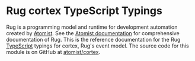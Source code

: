 # Rug cortex TypeScript Typings

Rug is a programming model and runtime for development automation
created by [Atomist][www].  See the [Atomist documentation][doc] for
comprehensive documentation of Rug.  This is the reference
documentation for the Rug [TypeScript][ts] typings for cortex, Rug's
event model.  The source code for this module is on GitHub
at [atomist/cortex][cortex].

[www]: https://www.atomist.com/ (Atomist - Development Automation)
[doc]: http://docs.atomist.com/ (Atomist Documentation)
[ts]: https://www.typescriptlang.org/ (TypeScript)
[cortex]: https://github.com/atomist/cortex (Atomist Cortex Model)
